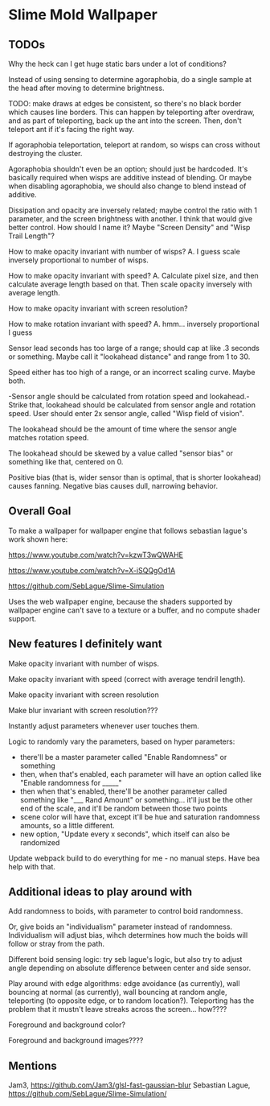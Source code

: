 # Slime Mold Wallpaper

## TODOs

Why the heck can I get huge static bars under a lot of conditions?

Instead of using sensing to determine agoraphobia, do a single sample at the head after moving to determine brightness.

TODO: make draws at edges be consistent, so there's no black border which causes line borders. This can happen by teleporting after overdraw, and as part of teleporting, back up the ant into the screen. Then, don't teleport ant if it's facing the right way.

If agoraphobia teleportation, teleport at random, so wisps can cross without destroying the cluster.

Agoraphobia shouldn't even be an option; should just be hardcoded. It's basically required when wisps are additive instead of blending.
Or maybe when disabling agoraphobia, we should also change to blend instead of additive.

Dissipation and opacity are inversely related; maybe control the ratio with 1 parameter, and the screen brightness with another. 
I think that would give better control. How should I name it? Maybe "Screen Density" and "Wisp Trail Length"?

How to make opacity invariant with number of wisps?
A. I guess scale inversely proportional to number of wisps.

How to make opacity invariant with speed? 
A. Calculate pixel size, and then calculate average length based on that.
Then scale opacity inversely with average length.

How to make opacity invariant with screen resolution?

How to make rotation invariant with speed? 
A. hmm... inversely proportional I guess

Sensor lead seconds has too large of a range; should cap at like .3 seconds or something.
Maybe call it "lookahead distance" and range from 1 to 30.

Speed either has too high of a range, or an incorrect scaling curve. Maybe both.

-Sensor angle should be calculated from rotation speed and lookahead.-
Strike that, lookahead should be calculated from sensor angle and rotation speed.
User should enter 2x sensor angle, called "Wisp field of vision".

The lookahead should be the amount of time where the sensor angle matches rotation speed.

The lookahead should be skewed by a value called "sensor bias" or something like that, centered on 0.

Positive bias (that is, wider sensor than is optimal, that is shorter lookahead) causes fanning.
Negative bias causes dull, narrowing behavior.

## Overall Goal

To make a wallpaper for wallpaper engine that follows sebastian lague's work shown here:

https://www.youtube.com/watch?v=kzwT3wQWAHE

https://www.youtube.com/watch?v=X-iSQQgOd1A

https://github.com/SebLague/Slime-Simulation

Uses the web wallpaper engine, because the shaders supported by wallpaper engine can't save to a texture or a buffer, and no compute shader support.

## New features I definitely want

Make opacity invariant with number of wisps.

Make opacity invariant with speed (correct with average tendril length).

Make opacity invariant with screen resolution

Make blur invariant with screen resolution???

Instantly adjust parameters whenever user touches them.

Logic to randomly vary the parameters, based on hyper parameters:

* there'll be a master parameter called "Enable Randomness" or something
* then, when that's enabled, each parameter will have an option called like "Enable randomness for _____"
* then when that's enabled, there'll be another parameter called something like "___ Rand Amount" or something... it'll just be the other end of the scale, and it'll be random between those two points
* scene color will have that, except it'll be hue and saturation randomness amounts, so a little different.
* new option, "Update every x seconds", which itself can also be randomized

Update webpack build to do everything for me - no manual steps. Have bea help with that.

## Additional ideas to play around with

Add randomness to boids, with parameter to control boid randomness.

Or, give boids an "individualism" parameter instead of randomness. Individualism will adjust bias, wihch determines how much the boids will follow or stray from the path.

Different boid sensing logic: try seb lague's logic, but also try to adjust angle depending on absolute difference between center and side sensor.

Play around with edge algorithms: edge avoidance (as currently), wall bouncing at normal (as currently), 
wall bouncing at random angle, teleporting (to opposite edge, or to random location?).
Teleporting has the problem that it mustn't leave streaks across the screen... how????

Foreground and background color?

Foreground and background images????

## Mentions

Jam3, https://github.com/Jam3/glsl-fast-gaussian-blur
Sebastian Lague, https://github.com/SebLague/Slime-Simulation/